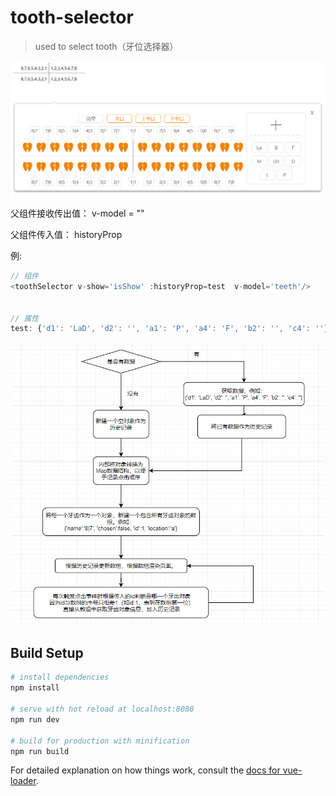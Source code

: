 # tooth-selector

> used to select tooth（牙位选择器）
>
> 

![1556503022365](.\src\assets\1556503022365.png)

父组件接收传出值： v-model = ""

父组件传入值： historyProp

例: 

```javascript
// 组件
<toothSelector v-show='isShow' :historyProp=test  v-model='teeth'/>


// 属性
test: {'d1': 'LaD', 'd2': '', 'a1': 'P', 'a4': 'F', 'b2': '', 'c4': ''}
```



![1556503330447](.\src\assets\1556503330447.png)

## Build Setup

``` bash
# install dependencies
npm install

# serve with hot reload at localhost:8080
npm run dev

# build for production with minification
npm run build
```

For detailed explanation on how things work, consult the [docs for vue-loader](http://vuejs.github.io/vue-loader).
